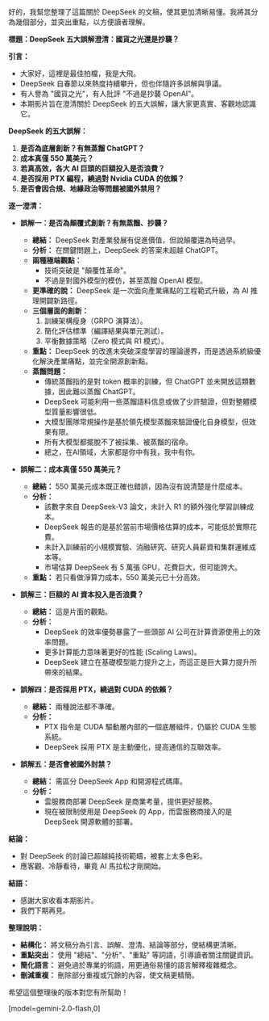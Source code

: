 好的，我幫您整理了這篇關於 DeepSeek 的文稿，使其更加清晰易懂。我將其分為幾個部分，並突出重點，以方便讀者理解。

**標題：DeepSeek 五大誤解澄清：國貨之光還是抄襲？**

**引言：**

*   大家好，這裡是最佳拍檔，我是大飛。
*   DeepSeek 自春節以來熱度持續攀升，但也伴隨許多誤解與爭議。
*   有人譽為 "國貨之光"，有人批評 "不過是抄襲 OpenAI"。
*   本期影片旨在澄清關於 DeepSeek 的五大誤解，讓大家更真實、客觀地認識它。

**DeepSeek 的五大誤解：**

1.  **是否為底層創新？有無蒸餾 ChatGPT？**
2.  **成本真僅 550 萬美元？**
3.  **若真高效，各大 AI 巨頭的巨額投入是否浪費？**
4.  **是否採用 PTX 編程，繞過對 Nvidia CUDA 的依賴？**
5.  **是否會因合規、地緣政治等問題被國外禁用？**

**逐一澄清：**

*   **誤解一：是否為顛覆式創新？有無蒸餾、抄襲？**
    *   **總結：** DeepSeek 對產業發展有促進價值，但說顛覆還為時過早。
    *   **分析：** 在關鍵問題上，DeepSeek 的答案未超越 ChatGPT。
    *   **兩種極端觀點：**
        *   技術突破是 "顛覆性革命"。
        *   不過是對國外模型的模仿，甚至蒸餾 OpenAI 模型。
    *   **更準確的說：** DeepSeek 是一次面向產業痛點的工程範式升級，為 AI 推理開闢新路徑。
    *   **三個層面的創新：**
        1.  訓練架構瘦身（GRPO 演算法）。
        2.  簡化評估標準（編譯結果與單元測試）。
        3.  平衡數據策略（Zero 模式與 R1 模式）。
    *   **重點：** DeepSeek 的改進未突破深度學習的理論邊界，而是透過系統級優化解決產業痛點，並完全開源創新點。
    *   **蒸餾問題：**
        *   傳統蒸餾指的是對 token 概率的訓練，但 ChatGPT 並未開放這類數據，因此難以蒸餾 ChatGPT。
        *   DeepSeek 可能利用一些蒸餾語料信息或做了少許驗證，但對整體模型質量影響很低。
        *   大模型團隊常規操作是基於領先模型蒸餾來驗證優化自身模型，但效果有限。
        *   所有大模型都擺脫不了被採集、被蒸餾的宿命。
        * 總之，在AI領域，大家都是你中有我，我中有你。

*   **誤解二：成本真僅 550 萬美元？**
    *   **總結：** 550 萬美元成本既正確也錯誤，因為沒有說清楚是什麼成本。
    *   **分析：**
        *   該數字來自 DeepSeek-V3 論文，未計入 R1 的額外強化學習訓練成本。
        *   DeepSeek 報告的是基於當前市場價格估算的成本，可能低於實際花費。
        *   未計入訓練前的小規模實驗、消融研究、研究人員薪資和集群運維成本等。
        *   市場估算 DeepSeek 有 5 萬張 GPU，花費巨大，但可能誇大。
    *   **重點：** 若只看做淨算力成本，550 萬美元已十分高效。

*   **誤解三：巨額的 AI 資本投入是否浪費？**
    *   **總結：** 這是片面的觀點。
    *   **分析：**
        *   DeepSeek 的效率優勢暴露了一些頭部 AI 公司在計算資源使用上的效率問題。
        *   更多計算能力意味著更好的性能 (Scaling Laws)。
        *   DeepSeek 建立在基礎模型能力提升之上，而這正是巨大算力提升所帶來的結果。

*   **誤解四：是否採用 PTX，繞過對 CUDA 的依賴？**
    *   **總結：** 兩種說法都不準確。
    *   **分析：**
        *   PTX 指令是 CUDA 驅動層內部的一個底層組件，仍屬於 CUDA 生態系統。
        *   DeepSeek 採用 PTX 是主動優化，提高通信的互聯效率。

*   **誤解五：是否會被國外封禁？**
    *   **總結：** 需區分 DeepSeek App 和開源程式碼庫。
    *   **分析：**
        *   雲服務商部署 DeepSeek 是商業考量，提供更好服務。
        *   現在被限制使用是 DeepSeek 的 App，而雲服務商接入的是 DeepSeek 開源軟體的部署。

**結論：**

*   對 DeepSeek 的討論已超越純技術範疇，被套上太多色彩。
*   應客觀、冷靜看待，畢竟 AI 馬拉松才剛開始。

**結語：**

*   感謝大家收看本期影片。
*   我們下期再見。

**整理說明：**

*   **結構化：** 將文稿分為引言、誤解、澄清、結論等部分，使結構更清晰。
*   **重點突出：** 使用 "總結"、"分析"、"重點" 等詞語，引導讀者關注關鍵資訊。
*   **簡化語言：** 避免過於專業的術語，用更通俗易懂的語言解釋複雜概念。
*   **刪減重複：** 刪除部分重複或冗餘的內容，使文稿更精簡。

希望這個整理後的版本對您有所幫助！

[model=gemini-2.0-flash,0]
